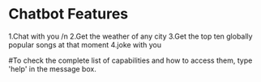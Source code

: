 # Chatbot Features
1.Chat with you /n
2.Get the weather of any city
3.Get the top ten globally popular songs at that moment
4.joke with you

#To check the complete list of capabilities and how to access them, type 'help' in the message box.

